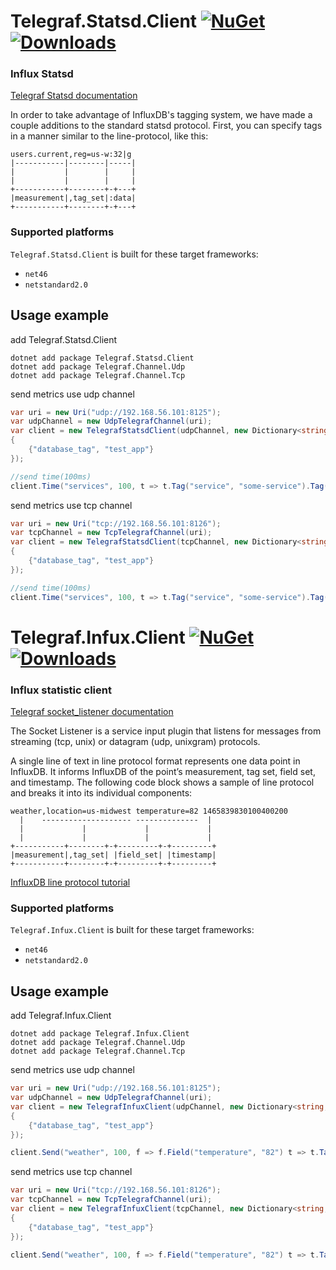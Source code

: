 # Telegraf.Statsd.Client [![NuGet](https://img.shields.io/nuget/v/Telegraf.Statsd.Client.svg)](https://www.nuget.org/packages/Telegraf.Statsd.Client/) [![Downloads](https://img.shields.io/nuget/dt/Telegraf.Statsd.Client.svg)](https://www.nuget.org/packages/Telegraf.Statsd.Client/) 

### Influx Statsd

[Telegraf Statsd documentation](https://github.com/influxdata/telegraf/tree/master/plugins/inputs/statsd)

In order to take advantage of InfluxDB's tagging system, we have made a couple
additions to the standard statsd protocol. First, you can specify
tags in a manner similar to the line-protocol, like this:
```
users.current,reg=us-w:32|g
|-----------|--------|-----|
|           |        |     |
|           |        |     |
+-----------+--------+-+---+
|measurement|,tag_set|:data|
+-----------+--------+-+---+
```

### Supported platforms

`Telegraf.Statsd.Client` is built for these target frameworks:

* `net46`
* `netstandard2.0`

## Usage example
add Telegraf.Statsd.Client
```
dotnet add package Telegraf.Statsd.Client
dotnet add package Telegraf.Channel.Udp 
dotnet add package Telegraf.Channel.Tcp 
```

send metrics use udp channel
```cs
var uri = new Uri("udp://192.168.56.101:8125");
var udpChannel = new UdpTelegrafChannel(uri);
var client = new TelegrafStatsdClient(udpChannel, new Dictionary<string, string>
{
    {"database_tag", "test_app"}
});

//send time(100ms)
client.Time("services", 100, t => t.Tag("service", "some-service").Tag("method", "some-method"));
```

send metrics use tcp channel
```cs
var uri = new Uri("tcp://192.168.56.101:8126");
var tcpChannel = new TcpTelegrafChannel(uri);
var client = new TelegrafStatsdClient(tcpChannel, new Dictionary<string, string>
{
    {"database_tag", "test_app"}
});

//send time(100ms)
client.Time("services", 100, t => t.Tag("service", "some-service").Tag("method", "some-method"));
```

# Telegraf.Infux.Client [![NuGet](https://img.shields.io/nuget/v/Telegraf.Infux.Client.svg)](https://www.nuget.org/packages/Telegraf.Infux.Client/) [![Downloads](https://img.shields.io/nuget/dt/Telegraf.Infux.Client.svg)](https://www.nuget.org/packages/Telegraf.Infux.Client/) 

### Influx statistic client

[Telegraf socket_listener documentation](https://github.com/influxdata/telegraf/tree/master/plugins/inputs/socket_listener)

The Socket Listener is a service input plugin that listens for messages from streaming (tcp, unix) or datagram (udp, unixgram) protocols.

A single line of text in line protocol format represents one data point in InfluxDB. It informs InfluxDB of the point’s measurement, tag set, field set, and timestamp. The following code block shows a sample of line protocol and breaks it into its individual components:
```
weather,location=us-midwest temperature=82 1465839830100400200
  |    -------------------- --------------  |
  |             |             |             |
  |             |             |             |
+-----------+--------+-+---------+-+---------+
|measurement|,tag_set| |field_set| |timestamp|
+-----------+--------+-+---------+-+---------+
```
[InfluxDB line protocol tutorial](https://docs.influxdata.com/influxdb/v1.7/write_protocols/line_protocol_tutorial/)
### Supported platforms

`Telegraf.Infux.Client` is built for these target frameworks:

* `net46`
* `netstandard2.0`

## Usage example
add Telegraf.Infux.Client
```
dotnet add package Telegraf.Infux.Client
dotnet add package Telegraf.Channel.Udp 
dotnet add package Telegraf.Channel.Tcp 
```

send metrics use udp channel
```cs
var uri = new Uri("udp://192.168.56.101:8125");
var udpChannel = new UdpTelegrafChannel(uri);
var client = new TelegrafInfuxClient(udpChannel, new Dictionary<string, string>
{
    {"database_tag", "test_app"}
});

client.Send("weather", 100, f => f.Field("temperature", "82") t => t.Tag("location", "us-midwest"), DateTime.Now);
```

send metrics use tcp channel
```cs
var uri = new Uri("tcp://192.168.56.101:8126");
var tcpChannel = new TcpTelegrafChannel(uri);
var client = new TelegrafInfuxClient(tcpChannel, new Dictionary<string, string>
{
    {"database_tag", "test_app"}
});

client.Send("weather", 100, f => f.Field("temperature", "82") t => t.Tag("location", "us-midwest"), DateTime.Now);
```